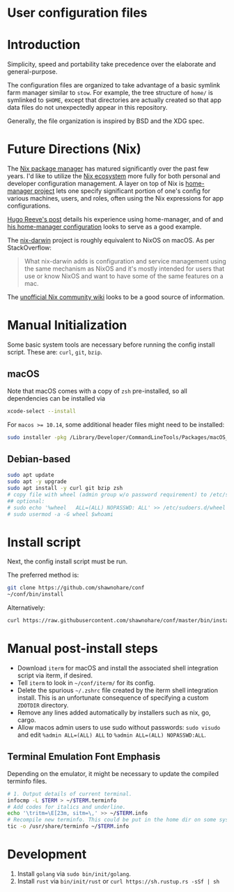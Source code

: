 # User configuration files

# Introduction

Simplicity, speed and portability take precedence over the elaborate and general-purpose.

The configuration files are organized to take advantage of a basic
symlink farm manager similar to `stow`. For example, the tree structure of
`home/` is symlinked to `$HOME`, except that directories are actually created
so that app data files do not unexpectedly appear in this repository.

Generally, the file organization is inspired by BSD and the XDG spec.

# Future Directions (Nix)

The [Nix package manager][nixos] has matured significantly over the
past few years. I'd like to utilize the [Nix ecosystem][nix-eco] more fully
for both personal and developer configuration management.
A layer on top of Nix is [home-manager project][home-manager]
lets one specify significant portion of
one's config for various machines, users, and roles, often using the Nix
expressions for app configurations.

[Hugo Reeve's post][hugoreeves-nix-home-post] details his experience using
home-manager, and of and
[his home-manager configuration][hugoreeves-nix-home-repo]
looks to serve as a good example.

The [nix-darwin][nix-darwin] project is roughly equivalent to NixOS on macOS.
As per StackOverflow:

> What nix-darwin adds is configuration and service management using the same
> mechanism as NixOS and it's mostly intended for users that use or know NixOS
> and want to have some of the same features on a mac.

The [unofficial Nix community wiki][nix-wiki] looks to be a good source of
information.


[nixos]: <https://nixos.org> "NixOS"
[nix-eco]: <https://nixos.wiki/wiki/Nix_Ecosystem>
[home-manager]: <https://github.com/nix-community/home-manager>
[nix-wiki]: <https://nixos.wiki>
[nix-darwin]: <https://github.com/LnL7/nix-darwin>
[hugoreeves-nix-home-post]: <https://hugoreeves.com/posts/2019/nix-home/>
[hugoreeves-nix-home-repo]: <https://github.com/HugoReeves/nix-home/>


# Manual Initialization

Some basic system tools are necessary before running the config install script.
These are: `curl`, `git`, `bzip`.

## macOS

Note that macOS comes with a copy of `zsh` pre-installed, so all
dependencies can be installed via

```sh
xcode-select --install
```

For `macos >= 10.14`, some additional header files might need to be installed:
```sh
sudo installer -pkg /Library/Developer/CommandLineTools/Packages/macOS_SDK_headers_for_macOS_10.14.pkg -target /
```

## Debian-based

```bash
sudo apt update
sudo apt -y upgrade
sudo apt install -y curl git bzip zsh
# copy file with wheel (admin group w/o password requirement) to /etc/sudoers.d/wheel
## optional:
# sudo echo '%wheel   ALL=(ALL) NOPASSWD: ALL' >> /etc/sudoers.d/wheel
# sudo usermod -a -G wheel $whoami

```

# Install script

Next, the config install script must be run.

The preferred method is:

```bash
git clone https://github.com/shawnohare/conf
~/conf/bin/install
```

Alternatively:
```bash
curl https://raw.githubusercontent.com/shawnohare/conf/master/bin/install | bash
```

#  Manual post-install steps

- Download `iterm` for macOS and install the associated shell integration
  script via iterm, if desired.
- Tell `iterm` to look in `~/conf/iterm/` for its config.
- Delete the spurious `~/.zshrc` file created by the iterm shell integration
  install. This is an unfortunate consequence of specifying a custom
  `ZDOTDIR` directory.
- Remove any lines added automatically by installers such as nix, go, cargo.
- Allow macos admin users to use sudo without passwords: `sudo visudo` and
  edit `%admin ALL=(ALL) ALL` to `%admin ALL=(ALL) NOPASSWD:ALL`.

## Terminal Emulation Font Emphasis

Depending on the emulator, it might be necessary to update the compiled
terminfo files.

```bash
# 1. Output details of current terminal.
infocmp -L $TERM > ~/$TERM.terminfo
# Add codes for italics and underline.
echo '\tritm=\E[23m, sitm=\,' >> ~/$TERM.info
# Recompile new terminfo. This could be put in the home dir on some systems.
tic -o /usr/share/terminfo ~/$TERM.info

```


# Development

1. Install `golang` via `sudo bin/init/golang`.
1. Install `rust` via `bin/init/rust` or `curl https://sh.rustup.rs -sSf | sh`
